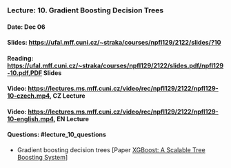 ### Lecture: 10. Gradient Boosting Decision Trees
#### Date: Dec 06
#### Slides: https://ufal.mff.cuni.cz/~straka/courses/npfl129/2122/slides/?10
#### Reading: https://ufal.mff.cuni.cz/~straka/courses/npfl129/2122/slides.pdf/npfl129-10.pdf,PDF Slides
#### Video: https://lectures.ms.mff.cuni.cz/video/rec/npfl129/2122/npfl129-10-czech.mp4, CZ Lecture
#### Video: https://lectures.ms.mff.cuni.cz/video/rec/npfl129/2122/npfl129-10-english.mp4, EN Lecture
#### Questions: #lecture_10_questions

- Gradient boosting decision trees [Paper [XGBoost: A Scalable Tree Boosting System](https://arxiv.org/abs/1603.02754)]
